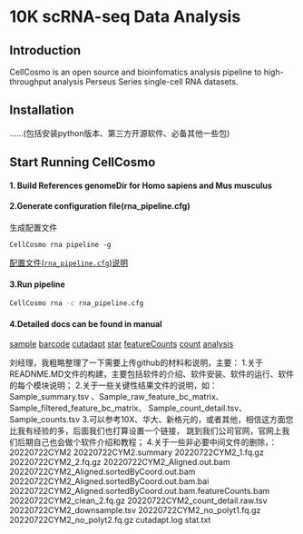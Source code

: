# 10K scRNA-seq Data Analysis 
## Introduction
CellCosmo is an open source and bioinfomatics analysis pipeline to high-throughput analysis Perseus Series single-cell RNA datasets.

## Installation
......(包括安装python版本、第三方开源软件、必备其他一些包)

## Start Running CellCosmo
#### 1. Build References  genomeDir for Homo sapiens and Mus musculus

#### 2.Generate configuration file(rna_pipeline.cfg)

生成配置文件

`CellCosmo rna pipeline -g`

[配置文件(`rna_pipeline.cfg`)说明](docs/rna/pipeline_config.md)
#### 3.Run pipeline
```bash
CellCosmo rna -c rna_pipeline.cfg
```

#### 4.Detailed docs can be found in manual
[sample](docs/rna/sample.md)
[barcode](docs/rna/barcode.md)
[cutadapt](docs/rna/cutadapt.md)
[star](docs/rna/star.md)
[featureCounts](docs/rna/featureCounts.md)
[count](docs/rna/count.md)
[analysis](docs/rna/analysis.md)


刘经理，我粗略整理了一下需要上传github的材料和说明，主要：
1.关于READNME.MD文件的构建，主要包括软件的介绍、软件安装、软件的运行、软件的每个模块说明；
2.关于一些关键性结果文件的说明，如：
Sample_summary.tsv 、Sample_raw_feature_bc_matrix、Sample_filtered_feature_bc_matrix、
Sample_count_detail.tsv、Sample_counts.tsv
3.可以参考10X、华大、新格元的，或者其他，相信这方面您比我有经验的多，后面我们也打算设置一个链接，
跳到我们公司官网，官网上我们后期自己也会做个软件介绍和教程；
4.关于一些非必要中间文件的删除，：
20220722CYM2
20220722CYM2.summary
20220722CYM2_1.fq.gz
20220722CYM2_2.fq.gz
20220722CYM2_Aligned.out.bam
20220722CYM2_Aligned.sortedByCoord.out.bam
20220722CYM2_Aligned.sortedByCoord.out.bam.bai
20220722CYM2_Aligned.sortedByCoord.out.bam.featureCounts.bam
20220722CYM2_clean_2.fq.gz
20220722CYM2_count_detail.raw.tsv
20220722CYM2_downsample.tsv
20220722CYM2_no_polyt1.fq.gz
20220722CYM2_no_polyt2.fq.gz
cutadapt.log
stat.txt